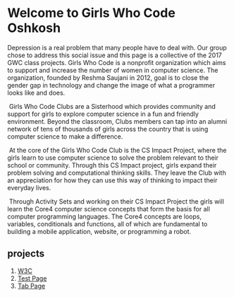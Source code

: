# Welcome to Girls Who Code Oshkosh
Depression is a real problem that many people have to deal with. Our group chose to address this social issue and this page is a collective of the 2017 GWC class projects.
Girls Who Code is a nonprofit organization which aims to support and increase the number of women in computer science. The organization, founded by Reshma Saujani in 2012, goal is to close the gender gap in technology and change the image of what a programmer looks like and does.

​
Girls Who Code Clubs are a Sisterhood which provides community and support for girls to explore computer science in a fun and friendly environment. Beyond the classroom, Clubs members can tap into an alumni network of tens of thousands of girls across the country that is using computer science to make a difference.

​
At the core of the Girls Who Code Club is the CS Impact Project, where the girls learn to use computer science to solve the problem relevant to their school or community. Through this CS Impact project, girls expand their problem solving and computational thinking skills. They leave the Club with an appreciation for how they can use this way of thinking to impact their everyday lives.

​
Through Activity Sets and working on their CS Impact Project the girls will learn the Core4 computer science concepts that form the basis for all computer programming languages. The Core4 concepts are loops, variables, conditionals and functions, all of which are fundamental to building a mobile application, website, or programming a robot.


## projects
1. [W3C](http://www.w3schools.com)
2. [Test Page](http://cherylkay.github.io/Test/)
3. [Tab Page](http://cherylkay.github.io/Test/Tabs)







<!--You can use the [editor on GitHub](https://github.com/CherylKay/GWC/edit/master/README.md) to maintain and preview the content for your website in Markdown files.

Whenever you commit to this repository, GitHub Pages will run [Jekyll](https://jekyllrb.com/) to rebuild the pages in your site, from the content in your Markdown files.

### Markdown

Markdown is a lightweight and easy-to-use syntax for styling your writing. It includes conventions for

```markdown
Syntax highlighted code block

# Header 1
## Header 2
### Header 3

- Bulleted
- List

1. Numbered
2. List

**Bold** and _Italic_ and `Code` text

[Link](url) and ![Image](src)
```

For more details see [GitHub Flavored Markdown](https://guides.github.com/features/mastering-markdown/).

### Jekyll Themes

Your Pages site will use the layout and styles from the Jekyll theme you have selected in your [repository settings](https://github.com/CherylKay/GWC/settings). The name of this theme is saved in the Jekyll `_config.yml` configuration file.

### Support or Contact

Having trouble with Pages? Check out our [documentation](https://help.github.com/categories/github-pages-basics/) or [contact support](https://github.com/contact) and we’ll help you sort it out.-->
